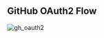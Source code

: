 ## GitHub OAuth2 Flow 

![gh_oauth2](https://github.com/user-attachments/assets/76091129-2911-4e40-bfb2-866b56195ac8)
